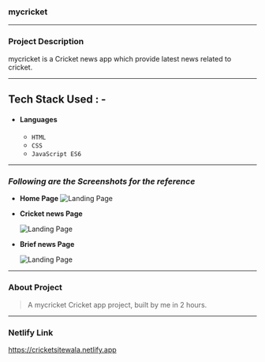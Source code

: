 ### mycricket

---

### Project Description
mycricket is a Cricket news app which provide latest news related to cricket.

---

## Tech Stack Used : -

- #### Languages
  - `HTML`
  - `CSS`
  - `JavaScript ES6`


---

### _Following are the Screenshots for the reference_

- **Home Page**
  ![Landing Page](https://miro.medium.com/max/1400/1*iRi_azzDYCJMr46pQ_kyoA.png)

- **Cricket news Page**

  ![Landing Page](https://miro.medium.com/max/1400/1*hbuU66oxLXqwnj8eH78FIQ.png)

- **Brief news Page**

  ![Landing Page](https://miro.medium.com/max/1400/1*_ZfmQ04kGo-GVwHgymNDKw.png)

---

### About Project

>A mycricket Cricket app project, built by me in 2 hours.
---


### Netlify Link

https://cricketsitewala.netlify.app
